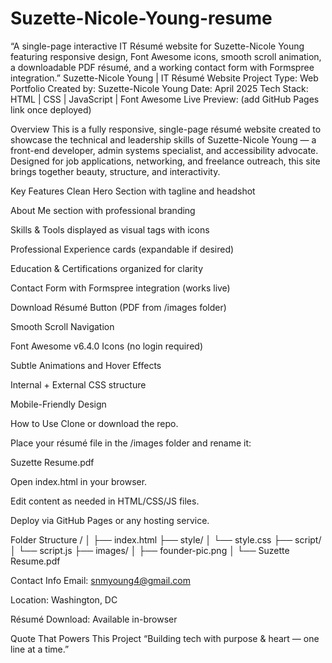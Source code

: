 # Suzette-Nicole-Young-resume
“A single-page interactive IT Résumé website for Suzette-Nicole Young featuring responsive design, Font Awesome icons, smooth scroll animation, a downloadable PDF résumé, and a working contact form with Formspree integration.”
Suzette-Nicole Young | IT Résumé Website
Project Type: Web Portfolio
Created by: Suzette-Nicole Young
Date: April 2025
Tech Stack: HTML | CSS | JavaScript | Font Awesome
Live Preview: (add GitHub Pages link once deployed)

Overview
This is a fully responsive, single-page résumé website created to showcase the technical and leadership skills of Suzette-Nicole Young — a front-end developer, admin systems specialist, and accessibility advocate. Designed for job applications, networking, and freelance outreach, this site brings together beauty, structure, and interactivity.

Key Features
Clean Hero Section with tagline and headshot


About Me section with professional branding


Skills & Tools displayed as visual tags with icons


Professional Experience cards (expandable if desired)


Education & Certifications organized for clarity


Contact Form with Formspree integration (works live)


Download Résumé Button (PDF from /images folder)


Smooth Scroll Navigation


Font Awesome v6.4.0 Icons (no login required)


Subtle Animations and Hover Effects


Internal + External CSS structure


Mobile-Friendly Design



How to Use
Clone or download the repo.


Place your résumé file in the /images folder and rename it:

 Suzette Resume.pdf


Open index.html in your browser.


Edit content as needed in HTML/CSS/JS files.


Deploy via GitHub Pages or any hosting service.



Folder Structure
/
│
├── index.html
├── style/
│   └── style.css
├── script/
│   └── script.js
├── images/
│   ├── founder-pic.png
│   └── Suzette Resume.pdf


Contact Info
Email: snmyoung4@gmail.com


Location: Washington, DC


Résumé Download: Available in-browser



Quote That Powers This Project
“Building tech with purpose & heart — one line at a time.”
